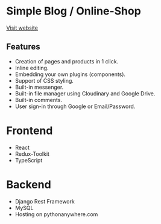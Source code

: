 # Simple Blog / Online-Shop

[Visit website](https://www.mymountmt.ru/main/)

## Features

+ Creation of pages and products in 1 click.
+ Inline editing.
+ Embedding your own plugins (components).
+ Support of CSS styling.
+ Built-in messenger.
+ Built-in file manager using Cloudinary and Google Drive.
+ Built-in comments.
+ User sign-in through Google or Email/Password.

# Frontend
+ React 
+ Redux-Toolkit
+ TypeScript  

# Backend
+ Django Rest Framework
+ MySQL
+ Hosting on pythonanywhere.com
